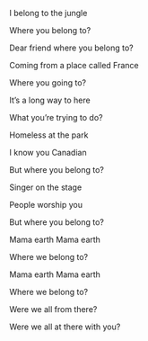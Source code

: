 I belong to the jungle  

Where you belong to?  

Dear friend where you belong to?  

Coming from a place called France  

Where you going to?  

It’s a long way to here   

What you’re trying to do?   

Homeless at the park    

I know you Canadian  

But where you belong to?  

Singer on the stage  

People worship you  

But where you belong to?   

Mama earth   Mama earth   

Where we belong to?   

Mama earth   Mama earth   

Where we belong to?   

Were we all from there?   

Were we all at there with you?   

